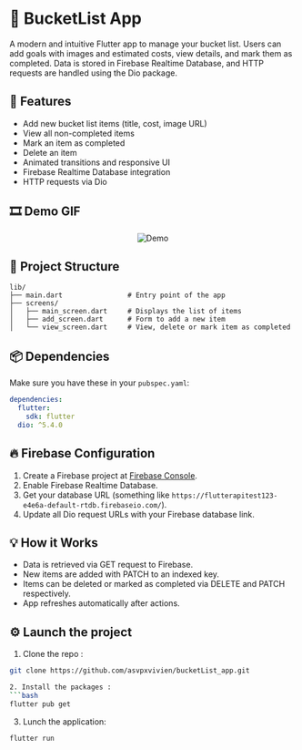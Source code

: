 
# 🎯 BucketList App

A modern and intuitive Flutter app to manage your bucket list. Users can add goals with images and estimated costs, view details, and mark them as completed. Data is stored in Firebase Realtime Database, and HTTP requests are handled using the Dio package.

## 🚀 Features

- Add new bucket list items (title, cost, image URL)
- View all non-completed items
- Mark an item as completed
- Delete an item
- Animated transitions and responsive UI
- Firebase Realtime Database integration
- HTTP requests via Dio


## 🎞 Demo GIF 
<p align="center">
  <img src="assets/bucket_list_app.gif" alt="Demo" />
</p>

## 🧱 Project Structure

```
lib/
├── main.dart                # Entry point of the app
├── screens/
│   ├── main_screen.dart     # Displays the list of items
│   ├── add_screen.dart      # Form to add a new item
│   └── view_screen.dart     # View, delete or mark item as completed
```

## 📦 Dependencies

Make sure you have these in your `pubspec.yaml`:

```yaml
dependencies:
  flutter:
    sdk: flutter
  dio: ^5.4.0
```

## 🔥 Firebase Configuration

1. Create a Firebase project at [Firebase Console](https://console.firebase.google.com/).
2. Enable Firebase Realtime Database.
3. Get your database URL (something like `https://flutterapitest123-e4e6a-default-rtdb.firebaseio.com/`).
4. Update all Dio request URLs with your Firebase database link.

## 💡 How it Works

- Data is retrieved via GET request to Firebase.
- New items are added with PATCH to an indexed key.
- Items can be deleted or marked as completed via DELETE and PATCH respectively.
- App refreshes automatically after actions.



## ⚙️ Launch the project

1. Clone the repo :
```bash
git clone https://github.com/asvpxvivien/bucketList_app.git

2. Install the packages :
```bash
flutter pub get
```

3. Lunch the application:
```bash
flutter run
```






